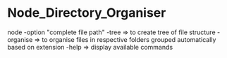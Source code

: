 # Node_Directory_Organiser
node -option "complete file path"
     -tree => to create tree of file structure
     -organise => to organise files in respective folders grouped automatically based on extension
     -help => display available commands
